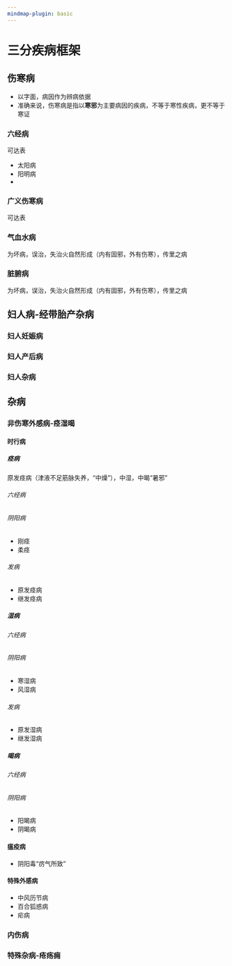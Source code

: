 ```yaml
---
mindmap-plugin: basic
---
```

# 三分疾病框架
## 伤寒病
   - 以字面，病因作为辨病依据
   - 准确来说，伤寒病是指以**寒邪**为主要病因的疾病，不等于寒性疾病，更不等于寒证
### 六经病
可达表
- 太阳病
- 阳明病
- 
### 广义伤寒病
可达表
### 气血水病
为坏病，误治，失治火自然形成（内有固邪，外有伤寒），传里之病
### 脏腑病
为坏病，误治，失治火自然形成（内有固邪，外有伤寒），传里之病
## 妇人病-经带胎产杂病
### 妇人妊娠病
### 妇人产后病
### 妇人杂病
## 杂病
### 非伤寒外感病-痉湿暍
 #### 时行病
 ##### 痉病
 原发痉病（津液不足筋脉失养，“中燥”），中湿，中暍“暑邪”
 ###### 六经病
 ###### 阴阳病
 - 刚痉
 - 柔痉
 ###### 发病
 - 原发痉病
 - 继发痉病
 ##### 湿病
 ###### 六经病
 ###### 阴阳病
 - 寒湿病
 - 风湿病
 ###### 发病
 - 原发湿病
 - 继发湿病
 ##### 暍病
 ###### 六经病
 ###### 阴阳病
 - 阳暍病
 - 阴暍病
 #### 瘟疫病
  - 阴阳毒“疠气所致”
 #### 特殊外感病
 - 中风历节病
 - 百合狐惑病
 - 疟病
### 内伤病
### 特殊杂病-疮疡痈